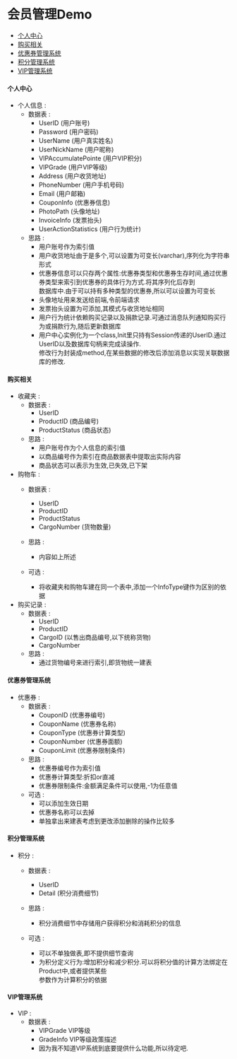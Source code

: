 会员管理Demo
==================
- [个人中心](#个人中心)
- [购买相关](#购买相关)
- [优惠券管理系统](#优惠券管理系统)
- [积分管理系统](#积分管理系统)
- [VIP管理系统](#VIP管理系统)


#### <span id="1">个人中心</span>  
- 个人信息 :
    - 数据表 :
        - UserID                     (用户账号)
        - Password                   (用户密码)
        - UserName                   (用户真实姓名)
        - UserNickName               (用户昵称)
        - VIPAccumulatePointe        (用户VIP积分)
        - VIPGrade                   (用户VIP等级)
        - Address                    (用户收货地址)
        - PhoneNumber                (用户手机号码)
        - Email                      (用户邮箱)
        - CouponInfo                 (优惠券信息)
        - PhotoPath                  (头像地址)
        - InvoiceInfo                (发票抬头)
        - UserActionStatistics       (用户行为统计)
    - 思路 :
        - 用户账号作为索引值
        - 用户收货地址由于是多个,可以设置为可变长(varchar),序列化为字符串形式
        - 优惠券信息可以只存两个属性:优惠券类型和优惠券生存时间,通过优惠券类型来索引到优惠券的具体行为方式.将其序列化后存到  
          数据库中.由于可以持有多种类型的优惠券,所以可以设置为可变长
        - 头像地址用来发送给前端,令前端请求
        - 发票抬头设置为可添加,其模式与收货地址相同
        - 用户行为统计依赖购买记录以及捐款记录.可通过消息队列通知购买行为或捐款行为,随后更新数据库
        - 用户中心实例化为一个class,Init里只持有Session传递的UserID.通过UserID以及数据库句柄来完成读操作.  
          修改行为封装成method,在某些数据的修改后添加消息以实现关联数据库的修改.

#### <span id="5">购买相关</span>
- 收藏夹 :
    - 数据表 :
        - UserID    
        - ProductID                  (商品编号)
        - ProductStatus              (商品状态)
    - 思路 :
        - 用户账号作为个人信息的索引值
        - 以商品编号作为索引在商品数据表中提取出实际内容
        - 商品状态可以表示为生效,已失效,已下架
- 购物车 :
    - 数据表 :
        - UserID    
        - ProductID
        - ProductStatus
        - CargoNumber                (货物数量)

    - 思路 :
        - 内容如上所述
    - 可选 :
        - 将收藏夹和购物车建在同一个表中,添加一个InfoType键作为区别的依据
- 购买记录 :
    - 数据表 :
        - UserID
        - ProductID
        - CargoID                   (以售出商品编号,以下统称货物)
        - CargoNumber
    - 思路 :
        - 通过货物编号来进行索引,即货物统一建表

#### <span id="2">优惠券管理系统</span>
- 优惠券 :
    - 数据表 :
        - CouponID                   (优惠券编号)
        - CouponName                 (优惠券名称)
        - CouponType                 (优惠券计算类型)
        - CouponNumber               (优惠券面额)
        - CouponLimit                (优惠券限制条件)
    - 思路 :
        - 优惠券编号作为索引值
        - 优惠券计算类型:折扣or直减
        - 优惠券限制条件:金额满足条件可以使用,-1为任意值
    - 可选 :
        - 可以添加生效日期
        - 优惠券名称可以去掉
        - 单独拿出来建表考虑到更改添加删除的操作比较多

#### <span id="3">积分管理系统</span>
- 积分 :
    - 数据表 :
        - UserID
        - Detail                     (积分消费细节)

    - 思路 :
        - 积分消费细节中存储用户获得积分和消耗积分的信息
    - 可选 :
        - 可以不单独做表,即不提供细节查询
        - 为积分定义行为:增加积分和减少积分.可以将积分值的计算方法绑定在Product中,或者提供某些  
          参数作为计算积分的依据

#### <span id="4">VIP管理系统</span>
- VIP :
    - 数据表 :
        - VIPGrade                  VIP等级
        - GradeInfo                 VIP等级政策描述
        - 因为我不知道VIP系统到底要提供什么功能,所以待定吧.
